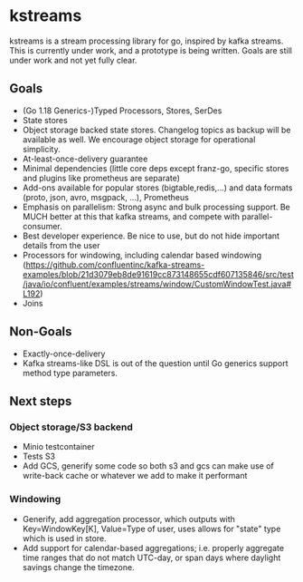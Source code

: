 # kstreams
kstreams is a stream processing library for go, inspired by kafka streams. This is currently under work, and a 
prototype is being written. Goals are still under work and not yet fully clear.

## Goals
- (Go 1.18 Generics-)Typed Processors, Stores, SerDes
- State stores
- Object storage backed state stores. Changelog topics as backup will be available as well. We encourage object storage for operational simplicity.
- At-least-once-delivery guarantee
- Minimal dependencies (little core deps except franz-go, specific stores and plugins like prometheus are separate)
- Add-ons available for popular stores (bigtable,redis,...) and data formats (proto, json, avro, msgpack, ...), Prometheus
- Emphasis on parallelism: Strong async and bulk processing support. Be MUCH better at this that kafka streams, and compete with parallel-consumer.
- Best developer experience. Be nice to use, but do not hide important details from the user
- Processors for windowing, including calendar based windowing (https://github.com/confluentinc/kafka-streams-examples/blob/21d3079eb8de91619cc873148655cdf607135846/src/test/java/io/confluent/examples/streams/window/CustomWindowTest.java#L192)
- Joins

## Non-Goals
- Exactly-once-delivery
- Kafka streams-like DSL is out of the question until Go generics support method type parameters.

## Next steps

### Object storage/S3 backend
- Minio testcontainer
- Tests S3
- Add GCS, generify some code so both s3 and gcs can make use of
		write-back cache or whatever we add to make it performant

### Windowing
- Generify, add aggregation processor, which outputs with
		Key=WindowKey[K], Value=Type of user, uses allows for "state" type
		which is used in store.
- Add support for calendar-based aggregations; i.e. properly aggregate
		time ranges that do not match UTC-day, or span days where daylight
		savings change the timezone.
